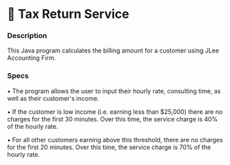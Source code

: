 # 🧾 Tax Return Service
### Description
This Java program calculates the billing amount for a customer using JLee Accounting Firm.<br/>


### Specs
▪    The program allows the user to input their hourly rate, consulting time, as well as their customer's income.<br/>

▪    If the customer is low income (i.e. earning less than $25,000) there are no charges for the first 30 minutes. Over this time, the service charge is 40% of the hourly rate.

▪    For all other customers earning above this threshold, there are no charges for the first 20 minutes. Over this time, the service charge is 70% of the hourly rate. 
